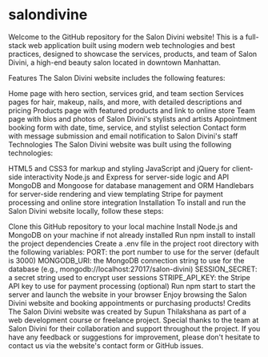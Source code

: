 # salondivine
Welcome to the GitHub repository for the Salon Divini website! This is a full-stack web application built using modern web technologies and best practices, designed to showcase the services, products, and team of Salon Divini, a high-end beauty salon located in downtown Manhattan.

Features
The Salon Divini website includes the following features:

Home page with hero section, services grid, and team section
Services pages for hair, makeup, nails, and more, with detailed descriptions and pricing
Products page with featured products and link to online store
Team page with bios and photos of Salon Divini's stylists and artists
Appointment booking form with date, time, service, and stylist selection
Contact form with message submission and email notification to Salon Divini's staff
Technologies
The Salon Divini website was built using the following technologies:

HTML5 and CSS3 for markup and styling
JavaScript and jQuery for client-side interactivity
Node.js and Express for server-side logic and API
MongoDB and Mongoose for database management and ORM
Handlebars for server-side rendering and view templating
Stripe for payment processing and online store integration
Installation
To install and run the Salon Divini website locally, follow these steps:

Clone this GitHub repository to your local machine
Install Node.js and MongoDB on your machine if not already installed
Run npm install to install the project dependencies
Create a .env file in the project root directory with the following variables:
PORT: the port number to use for the server (default is 3000)
MONGODB_URI: the MongoDB connection string to use for the database (e.g., mongodb://localhost:27017/salon-divini)
SESSION_SECRET: a secret string used to encrypt user sessions
STRIPE_API_KEY: the Stripe API key to use for payment processing (optional)
Run npm start to start the server and launch the website in your browser
Enjoy browsing the Salon Divini website and booking appointments or purchasing products!
Credits
The Salon Divini website was created by Supun Thilakshana as part of a web development course or freelance project. Special thanks to the team at Salon Divini for their collaboration and support throughout the project. If you have any feedback or suggestions for improvement, please don't hesitate to contact us via the website's contact form or GitHub issues.
